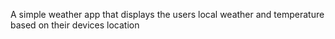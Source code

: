 A simple weather app that displays the users local weather and temperature based on their devices location
